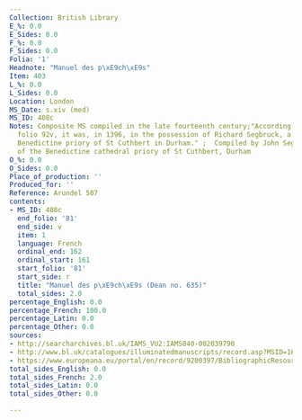 ```yaml
---
Collection: British Library
E_%: 0.0
E_Sides: 0.0
F_%: 0.0
F_Sides: 0.0
Folia: '1'
Headnote: "Manuel des p\xE9ch\xE9s"
Item: 403
L_%: 0.0
L_Sides: 0.0
Location: London
MS_Date: s.xiv (med)
MS_ID: 408c
Notes: Composite MS compiled in the late fourteenth century;"According to a list on
  folio 92v, it was, in 1396, in the possession of Richard Segbruck, a monk of the
  Benedictine priory of St Cuthbert in Durham." ;  Compiled by John Segbruck, monk
  of the Benedictine cathedral priory of St Cuthbert, Durham
O_%: 0.0
O_Sides: 0.0
Place_of_production: ''
Produced_for: ''
Reference: Arundel 507
contents:
- MS_ID: 408c
  end_folio: '81'
  end_side: v
  item: 1
  language: French
  ordinal_end: 162
  ordinal_start: 161
  start_folio: '81'
  start_side: r
  title: "Manuel des p\xE9ch\xE9s (Dean no. 635)"
  total_sides: 2.0
percentage_English: 0.0
percentage_French: 100.0
percentage_Latin: 0.0
percentage_Other: 0.0
sources:
- http://searcharchives.bl.uk/IAMS_VU2:IAMS040-002039790
- http://www.bl.uk/catalogues/illuminatedmanuscripts/record.asp?MSID=1657
- https://www.europeana.eu/portal/en/record/9200397/BibliographicResource_3000126279827.html
total_sides_English: 0.0
total_sides_French: 2.0
total_sides_Latin: 0.0
total_sides_Other: 0.0

---
```

